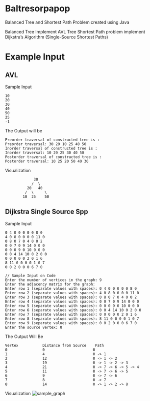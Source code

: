 # Baltresorpapop
Balanced Tree and Shortest Path Problem created using Java

Balanced Tree Implement  AVL Tree 
Shortest Path problem implement Dijkstra’s Algorithm (Single-Source Shortest Paths)

# Example Input
## AVL

Sample Input
```
10
20
30
40
50
25
-1
```

The Output will be
```
Preorder traversal of constructed tree is : 
Preorder traversal: 30 20 10 25 40 50 
Inorder traversal of constructed tree is : 
Inorder traversal: 10 20 25 30 40 50 
Postorder traversal of constructed tree is : 
Postorder traversal: 10 25 20 50 40 30
```

Visualization 
```
             30 
            /  \ 
          20   40 
         /  \     \ 
        10  25    50 
```
## Dijkstra Single Source Spp
Sample Input
```
0 4 0 0 0 0 0 8 0
4 0 8 0 0 0 0 11 0
0 8 0 7 0 4 0 0 2
0 0 7 0 9 14 0 0 0
0 0 0 9 0 10 0 0 0
0 0 4 14 10 0 2 0 0
0 0 0 0 0 2 0 1 6
8 11 0 0 0 0 1 0 7
0 0 2 0 0 0 6 7 0

// Sample Input on Code
Enter the number of vertices in the graph: 9
Enter the adjacency matrix for the graph:
Enter row 1 (separate values with spaces): 0 4 0 0 0 0 0 8 0   
Enter row 2 (separate values with spaces): 4 0 8 0 0 0 0 11 0
Enter row 3 (separate values with spaces): 0 8 0 7 0 4 0 0 2
Enter row 4 (separate values with spaces): 0 0 7 0 9 14 0 0 0
Enter row 5 (separate values with spaces): 0 0 0 9 0 10 0 0 0
Enter row 6 (separate values with spaces): 0 0 4 14 10 0 2 0 0
Enter row 7 (separate values with spaces): 0 0 0 0 0 2 0 1 6
Enter row 8 (separate values with spaces): 8 11 0 0 0 0 1 0 7
Enter row 9 (separate values with spaces): 0 0 2 0 0 0 6 7 0
Enter the source vertex: 0
```

The Output Will Be
```
Vertex           Distance from Source    Path
0                0                      0
1                4                      0 -> 1
2                12                     0 -> 1 -> 2
3                19                     0 -> 1 -> 2 -> 3       
4                21                     0 -> 7 -> 6 -> 5 -> 4  
5                11                     0 -> 7 -> 6 -> 5       
6                9                      0 -> 7 -> 6
7                8                      0 -> 7
8                14                     0 -> 1 -> 2 -> 8       

```

Visualization
![sample_graph](https://media-geeksforgeeks-org.translate.goog/wp-content/uploads/20231121131245/1-(2).jpg?_x_tr_sl=en&_x_tr_tl=id&_x_tr_hl=id&_x_tr_pto=tc)
